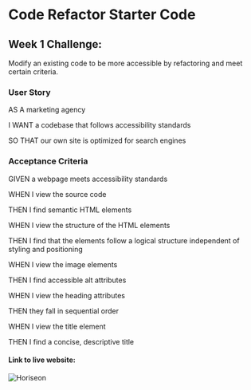 # Code Refactor Starter Code
## Week 1 Challenge:

Modify an existing code to be more accessible by refactoring and meet certain criteria. 

### User Story

AS A marketing agency

I WANT a codebase that follows accessibility standards

SO THAT our own site is optimized for search engines

### Acceptance Criteria

GIVEN a webpage meets accessibility standards

WHEN I view the source code

THEN I find semantic HTML elements

WHEN I view the structure of the HTML elements

THEN I find that the elements follow a logical structure independent of styling and positioning

WHEN I view the image elements

THEN I find accessible alt attributes

WHEN I view the heading attributes

THEN they fall in sequential order

WHEN I view the title element

THEN I find a concise, descriptive title

#### Link to live website:

![Horiseon](./assets/images/Horiseon.png)
